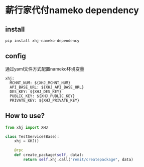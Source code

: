 # 薪行家代付nameko dependency


## install

```shell
pip install xhj-nameko-dependency
```

## config

通过yaml文件方式配置nameko环境变量

```
xhj:
  MCHNT_NUM: ${XHJ_MCHNT_NUM}
  API_BASE_URL: ${XHJ_API_BASE_URL}
  DES_KEY: ${XHJ_DES_KEY}
  PUBLIC_KEY: ${XHJ_PUBLIC_KEY}
  PRIVATE_KEY: ${XHJ_PRIVATE_KEY}
```

## How to use?

```python
from xhj import XHJ

class TestService(Base):
    xhj = XHJ()

    @rpc
    def create_package(self, data):
        return self.xhj.call("remit/createpackage", data)
```


